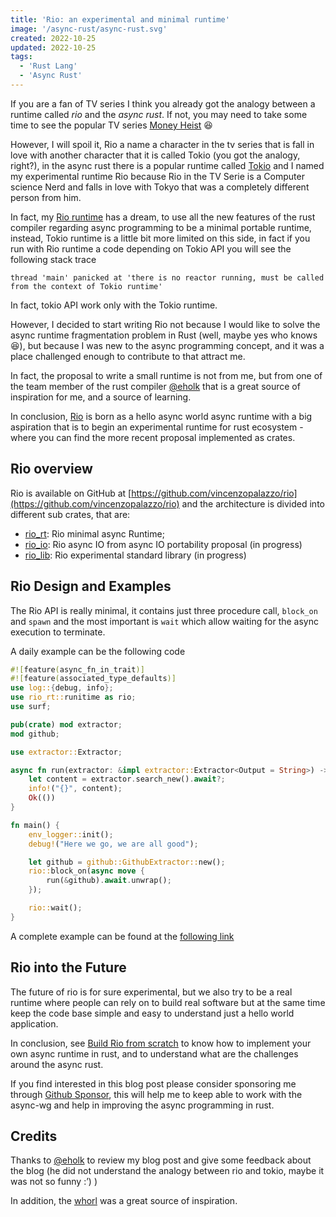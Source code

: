 ```yaml
---
title: 'Rio: an experimental and minimal runtime'
image: '/async-rust/async-rust.svg'
created: 2022-10-25
updated: 2022-10-25
tags:
  - 'Rust Lang'
  - 'Async Rust'
---
```


If you are a fan of TV series I think you already got the analogy between
a runtime called _rio_ and the _async rust_. If not, you may need to take
some time to see the popular TV series [Money Heist](https://en.wikipedia.org/wiki/Money_Heist) 😆

However, I will spoil it, Rio a name a character in the tv series that is
fall in love with another character that it is called Tokio (you got the analogy, right?), in the async rust there is a popular runtime called [Tokio](https://tokio.rs) and I named my experimental runtime Rio because
Rio in the TV Serie is a Computer science Nerd and falls in love with Tokyo
that was a completely different person from him.

In fact, my [Rio runtime](https://github.com/vincenzopalazzo/rio) has a dream, to use all the new features of the rust compiler regarding async programming to be a minimal portable runtime,
instead, Tokio runtime is a little bit more limited on this side, in fact
if you run with Rio runtime a code depending on Tokio API you will
see the following stack trace

```
thread 'main' panicked at 'there is no reactor running, must be called from the context of Tokio runtime'
```

In fact, tokio API work only with the Tokio runtime.

However, I decided to start writing Rio not because I would like to solve
the async runtime fragmentation problem in Rust (well, maybe yes who knows 😆), but because I was new to the async programming concept, and
it was a place challenged enough to contribute to that attract me.

In fact, the proposal to write a small runtime is not from me, but from one
of the team member of the rust compiler [@eholk](https://blog.theincredibleholk.org) that is a great source of inspiration for me, and a source of learning.

In conclusion, [Rio](https://github.com/vincenzopalazzo/rio) is born as a hello async world async runtime with a big aspiration that is
to begin an experimental runtime for rust ecosystem - where you can find
the more recent proposal implemented as crates.

## Rio overview

Rio is available on GitHub at [https://github.com/vincenzopalazzo/rio](https://github.com/vincenzopalazzo/rio) and the architecture is divided into different sub crates, that are:

- [rio_rt](https://github.com/vincenzopalazzo/rio/tree/main/rt): Rio minimal async Runtime;
- [rio_io](https://github.com/vincenzopalazzo/rio/tree/main/io): Rio async IO from async IO portability proposal (in progress)
- [rio_lib](https://github.com/vincenzopalazzo/rio/tree/main/lib): Rio experimental standard library (in progress)

## Rio Design and Examples

The Rio API is really minimal, it contains just three procedure call, `block_on` and `spawn` and the most important is `wait` which allow waiting for the async execution
to terminate.

A daily example can be the following code

```rust
#![feature(async_fn_in_trait)]
#![feature(associated_type_defaults)]
use log::{debug, info};
use rio_rt::runitime as rio;
use surf;

pub(crate) mod extractor;
mod github;

use extractor::Extractor;

async fn run(extractor: &impl extractor::Extractor<Output = String>) -> Result<(), surf::Error> {
    let content = extractor.search_new().await?;
    info!("{}", content);
    Ok(())
}

fn main() {
    env_logger::init();
    debug!("Here we go, we are all good");

    let github = github::GithubExtractor::new();
    rio::block_on(async move {
        run(&github).await.unwrap();
    });

    rio::wait();
}
```

A complete example can be found at the [following link](https://github.com/vincenzopalazzo/rio/tree/main/examples/rio_triage_await)

## Rio into the Future

The future of rio is for sure experimental, but we also try to be a real runtime
where people can rely on to build real software but at the same time
keep the code base simple and easy to understand just a hello world application.

In conclusion, see [Build Rio from scratch](https://blog.hedwing.dev/async-rust/rio/write_runtime) to know how to implement your own
async runtime in rust, and to understand what are the challenges around the
async rust.

If you find interested in this blog post please consider sponsoring me through [Github Sponsor](https://github.com/sponsors/vincenzopalazzo), this
will help me to keep able to work with the async-wg and help in improving the async programming in rust.

## Credits

Thanks to [@eholk](https://blog.theincredibleholk.org) to review my blog post and give some feedback about the blog (he did not understand the analogy between rio and tokio, maybe it was not so funny :’) )

In addition, the [whorl](https://github.com/mgattozzi/whorl) was a great source of inspiration.
